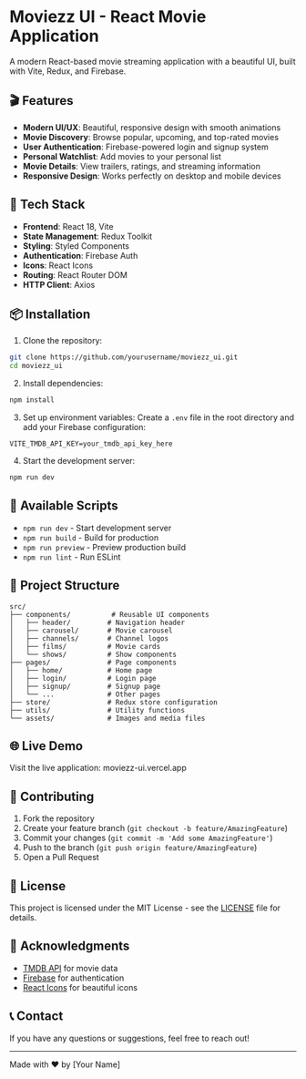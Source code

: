 # Moviezz UI - React Movie Application

A modern React-based movie streaming application with a beautiful UI, built with Vite, Redux, and Firebase.

## 🎬 Features

- **Modern UI/UX**: Beautiful, responsive design with smooth animations
- **Movie Discovery**: Browse popular, upcoming, and top-rated movies
- **User Authentication**: Firebase-powered login and signup system
- **Personal Watchlist**: Add movies to your personal list
- **Movie Details**: View trailers, ratings, and streaming information
- **Responsive Design**: Works perfectly on desktop and mobile devices

## 🚀 Tech Stack

- **Frontend**: React 18, Vite
- **State Management**: Redux Toolkit
- **Styling**: Styled Components
- **Authentication**: Firebase Auth
- **Icons**: React Icons
- **Routing**: React Router DOM
- **HTTP Client**: Axios

## 📦 Installation

1. Clone the repository:
```bash
git clone https://github.com/yourusername/moviezz_ui.git
cd moviezz_ui
```

2. Install dependencies:
```bash
npm install
```

3. Set up environment variables:
Create a `.env` file in the root directory and add your Firebase configuration:
```env
VITE_TMDB_API_KEY=your_tmdb_api_key_here
```

4. Start the development server:
```bash
npm run dev
```

## 🔧 Available Scripts

- `npm run dev` - Start development server
- `npm run build` - Build for production
- `npm run preview` - Preview production build
- `npm run lint` - Run ESLint

## 📁 Project Structure

```
src/
├── components/          # Reusable UI components
│   ├── header/         # Navigation header
│   ├── carousel/       # Movie carousel
│   ├── channels/       # Channel logos
│   ├── films/          # Movie cards
│   └── shows/          # Show components
├── pages/              # Page components
│   ├── home/           # Home page
│   ├── login/          # Login page
│   ├── signup/         # Signup page
│   └── ...             # Other pages
├── store/              # Redux store configuration
├── utils/              # Utility functions
└── assets/             # Images and media files
```

## 🌐 Live Demo

Visit the live application: moviezz-ui.vercel.app

## 🤝 Contributing

1. Fork the repository
2. Create your feature branch (`git checkout -b feature/AmazingFeature`)
3. Commit your changes (`git commit -m 'Add some AmazingFeature'`)
4. Push to the branch (`git push origin feature/AmazingFeature`)
5. Open a Pull Request

## 📝 License

This project is licensed under the MIT License - see the [LICENSE](LICENSE) file for details.

## 🙏 Acknowledgments

- [TMDB API](https://www.themoviedb.org/documentation/api) for movie data
- [Firebase](https://firebase.google.com/) for authentication
- [React Icons](https://react-icons.github.io/react-icons/) for beautiful icons

## 📞 Contact

If you have any questions or suggestions, feel free to reach out!

---

Made with ❤️ by [Your Name]
